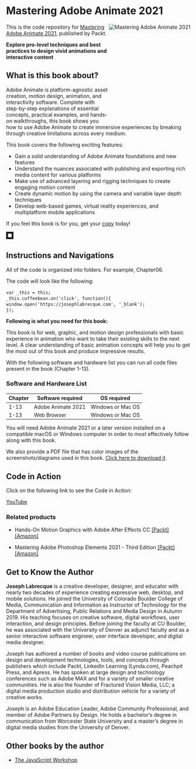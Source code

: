 # Mastering Adobe Animate 2021

<a href="https://www.packtpub.com/product/mastering-adobe-animate-2021/9781801074162?utm_source=github&utm_medium=repository&utm_campaign=9781801074162"><img src="https://static.packt-cdn.com/products/9781801074162/cover/smaller" alt="Mastering Adobe Animate 2021" height="256px" align="right"></a>

This is the code repository for [Mastering Adobe Animate 2021](https://www.packtpub.com/product/mastering-adobe-animate-2021/9781801074162?utm_source=github&utm_medium=repository&utm_campaign=9781801074162), published by Packt.

**Explore pro-level techniques and best practices to design vivid animations and interactive content**

## What is this book about?
Adobe Animate is platform-agnostic asset creation, motion design, animation, and interactivity software. Complete with step-by-step explanations of essential concepts, practical examples, and hands-on walkthroughs, this book shows you how to use Adobe Animate to create immersive experiences by breaking through creative limitations across every medium.

This book covers the following exciting features: 
* Gain a solid understanding of Adobe Animate foundations and new features
* Understand the nuances associated with publishing and exporting rich media content for various platforms
* Make use of advanced layering and rigging techniques to create engaging motion content
* Create dynamic motion by using the camera and variable layer depth techniques
* Develop web-based games, virtual reality experiences, and multiplatform mobile applications

If you feel this book is for you, get your [copy](https://www.amazon.com/dp/180107416X) today!

<a href="https://www.packtpub.com/?utm_source=github&utm_medium=banner&utm_campaign=GitHubBanner"><img src="https://raw.githubusercontent.com/PacktPublishing/GitHub/master/GitHub.png" 
alt="https://www.packtpub.com/" border="5" /></a>


## Instructions and Navigations
All of the code is organized into folders. For example, Chapter06.

The code will look like the following:
```
var _this = this;
_this.coffeebean.on('click', function(){
window.open('https://josephlabrecque.com', '_blank');
});
```

**Following is what you need for this book:**

This book is for web, graphic, and motion design professionals with basic experience in animation who want to take their existing skills to the next level. A clear understanding of basic animation concepts will help you to get the most out of this book and produce impressive results.

With the following software and hardware list you can run all code files present in the book (Chapter 1-13).

### Software and Hardware List

| Chapter  | Software required                   | OS required                        |
| -------- | ------------------------------------| -----------------------------------|
| 1-13     | Adobe Animate 2021                  | Windows or Mac OS                  |
| 1-13     | Web Browser                         | Windows or Mac OS                  |

You will need Adobe Animate 2021 or a later version installed on a compatible macOS or Windows computer in order to most effectively follow along with this book.


We also provide a PDF file that has color images of the screenshots/diagrams used in this book. [Click here to download it](https://static.packt-cdn.com/downloads/9781801074162_ColorImages.pdf).

## Code in Action

Click on the following link to see the Code in Action:

[YouTube](https://www.youtube.com/playlist?list=PLeLcvrwLe187AOlfoGMQTDqCfIiPO0JmI)

### Related products <Other books you may enjoy>
* Hands-On Motion Graphics with Adobe After Effects CC [[Packt]](https://www.packtpub.com/product/hands-on-motion-graphics-with-adobe-after-effects-cc/9781789345155?utm_source=github&utm_medium=repository&utm_campaign=9781789345155) [[Amazon]](https://www.amazon.com/dp/1789345154)

* Mastering Adobe Photoshop Elements 2021 - Third Edition [[Packt]](https://www.packtpub.com/product/mastering-adobe-photoshop-elements-2021-third-edition/9781800566996?utm_source=github&utm_medium=repository&utm_campaign=9781800566996) [[Amazon]](https://www.amazon.com/dp/1800566999)

## Get to Know the Author
**Joseph Labrecque**
is a creative developer, designer, and educator with nearly two decades of experience creating expressive web, desktop, and mobile solutions. He joined the University of Colorado Boulder College of Media, Communication and Information as Instructor of Technology for the Department of Advertising, Public Relations and Media Design in Autumn 2019. His teaching focuses on creative software, digital workflows, user interaction, and design principles. Before joining the faculty at CU Boulder, he was associated with the University of Denver as adjunct faculty and as a senior interactive software engineer, user interface developer, and digital media designer.

Joseph has authored a number of books and video course publications on design and development technologies, tools, and concepts through publishers which include Packt, LinkedIn Learning (Lynda.com), Peachpit Press, and Apress. He has spoken at large design and technology conferences such as Adobe MAX and for a variety of smaller creative communities. He is also the founder of Fractured Vision Media, LLC; a digital media production studio and distribution vehicle for a variety of creative works.

Joseph is an Adobe Education Leader, Adobe Community Professional, and member of Adobe Partners by Design. He holds a bachelor’s degree in communication from Worcester State University and a master’s degree in digital media studies from the University of Denver.


## Other books by the author
* [The JavaScript Workshop](https://www.packtpub.com/product/the-javascript-workshop/9781838641917?utm_source=github&utm_medium=repository&utm_campaign=9781838641917)



